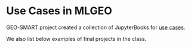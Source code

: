 # Use Cases in MLGEO


GEO-SMART project created a collection of JupyterBooks for [use cases](https://geo-smart.github.io/scm_geosmart_use_case/intro.html).

We also list below examples of final projects in the class.